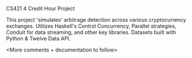CS421 4 Credit Hour Project

This project 'simulates' arbitrage detection across various cryptocurrency exchanges. Utilizes Haskell's Control Concurrency, Parallel strategies, Conduit for 
data streaming, and other key libraries. Datasets built with Python & Twelve Data API. 

<More comments + documentation to follow>
